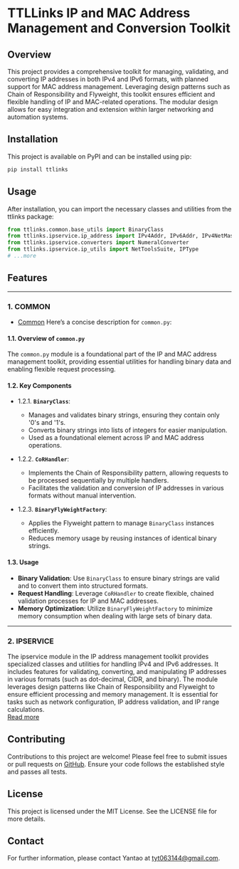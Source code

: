 # TTLLinks IP and MAC Address Management and Conversion Toolkit
## Overview
This project provides a comprehensive toolkit for managing, validating, and converting IP addresses in both IPv4 and IPv6 formats, with planned support for MAC address management. Leveraging design patterns such as Chain of Responsibility and Flyweight, this toolkit ensures efficient and flexible handling of IP and MAC-related operations. The modular design allows for easy integration and extension within larger networking and automation systems.

## Installation
This project is available on PyPI and can be installed using pip:
```bash
pip install ttlinks
```

## Usage
After installation, you can import the necessary classes and utilities from the ttlinks package:
```python
from ttlinks.common.base_utils import BinaryClass
from ttlinks.ipservice.ip_address import IPv4Addr, IPv6Addr, IPv4NetMask, IPv6NetMask
from ttlinks.ipservice.converters import NumeralConverter
from ttlinks.ipservice.ip_utils import NetToolsSuite, IPType
# ...more
```

## Features

---

### 1. COMMON
- [Common](docs/common.md)
Here’s a concise description for `common.py`:

#### 1.1. Overview of `common.py`

The `common.py` module is a foundational part of the IP and MAC address management toolkit, providing essential utilities for handling binary data and enabling flexible request processing.

#### 1.2. Key Components

 - 1.2.1. **`BinaryClass`**:
   - Manages and validates binary strings, ensuring they contain only '0's and '1's.
   - Converts binary strings into lists of integers for easier manipulation.
   - Used as a foundational element across IP and MAC address operations.

 - 1.2.2. **`CoRHandler`**:
   - Implements the Chain of Responsibility pattern, allowing requests to be processed sequentially by multiple handlers.
   - Facilitates the validation and conversion of IP addresses in various formats without manual intervention.

 - 1.2.3. **`BinaryFlyWeightFactory`**:
   - Applies the Flyweight pattern to manage `BinaryClass` instances efficiently.
   - Reduces memory usage by reusing instances of identical binary strings.

#### 1.3. Usage

- **Binary Validation**: Use `BinaryClass` to ensure binary strings are valid and to convert them into structured formats.
- **Request Handling**: Leverage `CoRHandler` to create flexible, chained validation processes for IP and MAC addresses.
- **Memory Optimization**: Utilize `BinaryFlyWeightFactory` to minimize memory consumption when dealing with large sets of binary data.

---

### 2. IPSERVICE
The ipservice module in the IP address management toolkit provides specialized classes and utilities for handling IPv4 and IPv6 addresses. It includes features for validating, converting, and manipulating IP addresses in various formats (such as dot-decimal, CIDR, and binary). The module leverages design patterns like Chain of Responsibility and Flyweight to ensure efficient processing and memory management. It is essential for tasks such as network configuration, IP address validation, and IP range calculations.<br>
[Read more](docs/ipservice.md)


## Contributing
Contributions to this project are welcome! Please feel free to submit issues or pull requests on <a href='https://github.com/tyt063144/TTLinks'>GitHub</a>. Ensure your code follows the established style and passes all tests.

## License
This project is licensed under the MIT License. See the LICENSE file for more details.

## Contact
For further information, please contact Yantao at tyt063144@gmail.com.